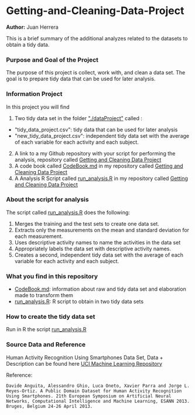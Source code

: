 # Getting-and-Cleaning-Data-Project

**Author:** Juan Herrera

This is a brief summary of the additional analyzes related to the datasets to obtain a tidy data.

### Purpose and Goal of the Project

The purpose of this project is collect, work with, and clean a data set. The goal is to prepare tidy data that can be used for later analysis. 

### Information Project

In this project you will find

1. Two tidy data set in the folder ["./dataProject"](https://github.com/juanhercel/Getting-and-Cleaning-Data-Project/tree/master/dataProject) called :
  - "tidy_data_project.csv":  tidy data that can be used for later analysis
  - "new_tidy_data_project.csv":  independent tidy data set with the average of each variable for each activity and each subject.
2. A link to a my Github repository with your script for performing the analysis, repository called [Getting and Cleaning Data Project](https://github.com/juanhercel/Getting-and-Cleaning-Data-Project)
3. A code book called [CodeBook.md](https://github.com/juanhercel/Getting-and-Cleaning-Data-Project/blob/master/CodeBook.md) in my repository called [Getting and Cleaning Data Project](https://github.com/juanhercel/Getting-and-Cleaning-Data-Project)
4. A Analysis R Script called  [run_analysis.R](https://github.com/juanhercel/Getting-and-Cleaning-Data-Project/blob/master/run_analysis.R) in my repository called [Getting and Cleaning Data Project](https://github.com/juanhercel/Getting-and-Cleaning-Data-Project) 

### About the script for analysis

The script called [run_analysis.R](https://github.com/juanhercel/Getting-and-Cleaning-Data-Project/blob/master/run_analysis.R)  does the following:

1. Merges the training and the test sets to create one data set.
2. Extracts only the measurements on the mean and standard deviation for each measurement.
3. Uses descriptive activity names to name the activities in the data set
4. Appropriately labels the data set with descriptive activity names.
5. Creates a second, independent tidy data set with the average of each variable for each activity and each subject.

### What you find in this repository

- [CodeBook.md](https://github.com/juanhercel/Getting-and-Cleaning-Data-Project/blob/master/CodeBook.md): information about raw and tidy data set and elaboration made to transform them
- [run_analysis.R](https://github.com/juanhercel/Getting-and-Cleaning-Data-Project/blob/master/run_analysis.R): R script to obtain in two tidy data sets

### How to create the tidy data set

Run in R the script [run_analysis.R](https://github.com/juanhercel/Getting-and-Cleaning-Data-Project/blob/master/run_analysis.R)

### Source Data and Reference 

Human Activity Recognition Using Smartphones Data Set, Data + Description can be found here [UCI Machine Learning Repository](http://archive.ics.uci.edu/ml/datasets/Human+Activity+Recognition+Using+Smartphones)

Reference:

```
Davide Anguita, Alessandro Ghio, Luca Oneto, Xavier Parra and Jorge L. Reyes-Ortiz. A Public Domain Dataset for Human Activity Recognition Using Smartphones. 21th European Symposium on Artificial Neural Networks, Computational Intelligence and Machine Learning, ESANN 2013. Bruges, Belgium 24-26 April 2013.
```

